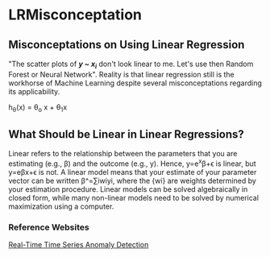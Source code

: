 # LRMisconceptation

## Misconceptations on Using Linear Regression

"The scatter plots of <b><i>y ~ x<sub>i</sub></i></b> don't look linear to me. Let's use then Random Forest or Neural Network". Reality is that linear regression still is the workhorse of Machine Learning despite several misconceptations regarding its applicability. 

h<sub>&theta;</sub>(x) = &theta;<sub>o</sub> x + &theta;<sub>1</sub>x

## What Should be Linear in Linear Regressions?

Linear refers to the relationship between the parameters that you are estimating (e.g., β) and the outcome (e.g., y). Hence, y=e<sup>x</sup>β+ϵ is linear, but y=eβx+ϵ is not. A linear model means that your estimate of your parameter vector can be written β^=∑iwiyi, where the {wi} are weights determined by your estimation procedure. Linear models can be solved algebraically in closed form, while many non-linear models need to be solved by numerical maximization using a computer.

### Reference Websites

[Real-Time Time Series Anomaly Detection](https://towardsdatascience.com/real-time-time-series-anomaly-detection-981cf1e1ca13)
